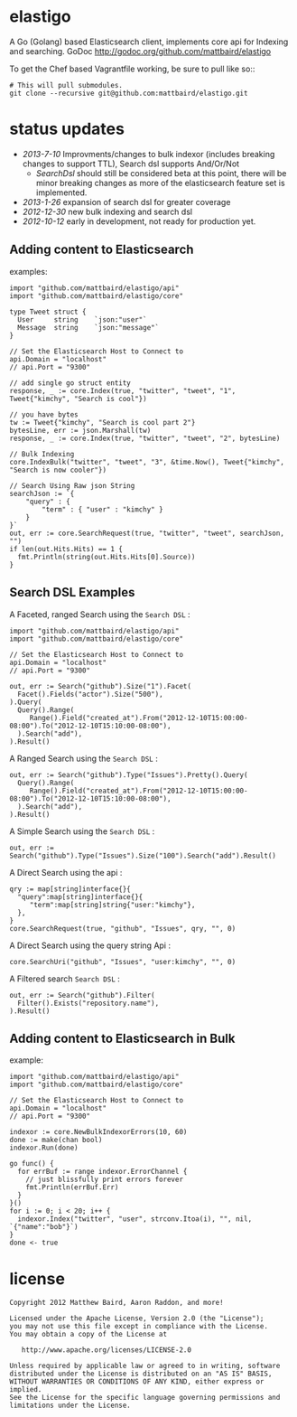 elastigo
========

A Go (Golang) based Elasticsearch client, implements core api for Indexing and searching.   GoDoc http://godoc.org/github.com/mattbaird/elastigo

To get the Chef based Vagrantfile working, be sure to pull like so::
    
    # This will pull submodules.
    git clone --recursive git@github.com:mattbaird/elastigo.git


status updates
========================

* *2013-7-10* Improvments/changes to bulk indexor (includes breaking changes to support TTL), 
         Search dsl supports And/Or/Not   
    * *SearchDsl* should still be considered beta at this 
         point, there will be minor breaking changes as more of the 
         elasticsearch feature set is implemented.
* *2013-1-26* expansion of search dsl for greater coverage
* *2012-12-30* new bulk indexing and search dsl
* *2012-10-12* early in development, not ready for production yet.


Adding content to Elasticsearch
----------------------------------------------

examples:

    import "github.com/mattbaird/elastigo/api"
    import "github.com/mattbaird/elastigo/core"

    type Tweet struct {
      User     string    `json:"user"`
      Message  string    `json:"message"`
    }

    // Set the Elasticsearch Host to Connect to
    api.Domain = "localhost" 
    // api.Port = "9300"

    // add single go struct entity
    response, _ := core.Index(true, "twitter", "tweet", "1", Tweet{"kimchy", "Search is cool"})

    // you have bytes
    tw := Tweet{"kimchy", "Search is cool part 2"}
    bytesLine, err := json.Marshall(tw)
    response, _ := core.Index(true, "twitter", "tweet", "2", bytesLine)

    // Bulk Indexing 
    core.IndexBulk("twitter", "tweet", "3", &time.Now(), Tweet{"kimchy", "Search is now cooler"})

    // Search Using Raw json String
    searchJson := `{
        "query" : {
            "term" : { "user" : "kimchy" }
        }
    }`
    out, err := core.SearchRequest(true, "twitter", "tweet", searchJson, "")
    if len(out.Hits.Hits) == 1 {
      fmt.Println(string(out.Hits.Hits[0].Source))
    }


Search DSL Examples
-------------------------

A Faceted, ranged Search using the `Search DSL` :

    import "github.com/mattbaird/elastigo/api"
    import "github.com/mattbaird/elastigo/core"

    // Set the Elasticsearch Host to Connect to
    api.Domain = "localhost" 
    // api.Port = "9300"

    out, err := Search("github").Size("1").Facet(
      Facet().Fields("actor").Size("500"),
    ).Query(
      Query().Range(
         Range().Field("created_at").From("2012-12-10T15:00:00-08:00").To("2012-12-10T15:10:00-08:00"),
      ).Search("add"),
    ).Result()
   
A Ranged Search using the `Search DSL` :
   
    out, err := Search("github").Type("Issues").Pretty().Query(
      Query().Range(
         Range().Field("created_at").From("2012-12-10T15:00:00-08:00").To("2012-12-10T15:10:00-08:00"),
      ).Search("add"),
    ).Result()
   
A Simple Search using the `Search DSL` :

    out, err := Search("github").Type("Issues").Size("100").Search("add").Result()


A Direct Search using the api :
   
    qry := map[string]interface{}{
      "query":map[string]interface{}{
         "term":map[string]string{"user:"kimchy"},
      },
    }
    core.SearchRequest(true, "github", "Issues", qry, "", 0)

A Direct Search using the query string Api :
   
    core.SearchUri("github", "Issues", "user:kimchy", "", 0)

A Filtered search `Search DSL` :
   
    out, err := Search("github").Filter(
      Filter().Exists("repository.name"),
    ).Result()


Adding content to Elasticsearch in Bulk
----------------------------------------------

example:
  
    import "github.com/mattbaird/elastigo/api"
    import "github.com/mattbaird/elastigo/core"

    // Set the Elasticsearch Host to Connect to
    api.Domain = "localhost" 
    // api.Port = "9300"

    indexor := core.NewBulkIndexorErrors(10, 60)
    done := make(chan bool)
    indexor.Run(done)

    go func() {
      for errBuf := range indexor.ErrorChannel {
        // just blissfully print errors forever
        fmt.Println(errBuf.Err)
      }
    }()
    for i := 0; i < 20; i++ {
      indexor.Index("twitter", "user", strconv.Itoa(i), "", nil, `{"name":"bob"}`)
    }
    done <- true

license
=======
    Copyright 2012 Matthew Baird, Aaron Raddon, and more!

    Licensed under the Apache License, Version 2.0 (the "License");
    you may not use this file except in compliance with the License.
    You may obtain a copy of the License at

       http://www.apache.org/licenses/LICENSE-2.0

    Unless required by applicable law or agreed to in writing, software
    distributed under the License is distributed on an "AS IS" BASIS,
    WITHOUT WARRANTIES OR CONDITIONS OF ANY KIND, either express or implied.
    See the License for the specific language governing permissions and
    limitations under the License.
